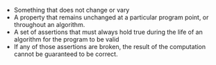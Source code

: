 - Something that does not change or vary
- A property that remains unchanged at a particular program point, or throughout an algorithm.
- A set of assertions that must always hold true during the life of an algorithm for the program to be valid
- If any of those assertions are broken, the result of the computation cannot be guaranteed to be correct.